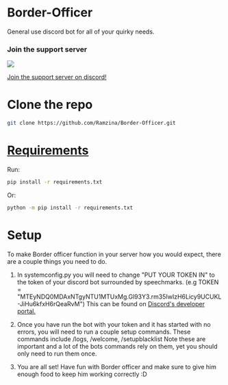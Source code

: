 # Border-Officer

General use discord bot for all of your quirky needs.

### Join the support server

[![](https://discord.com/api/guilds/733219077744754750/embed.png)](https://discord.gg/3PhGf6yHuS)


[Join the support server on discord!](https://discord.gg/3PhGf6yHuS)

# Clone the repo

```bash
git clone https://github.com/Ramzina/Border-Officer.git
```

# [Requirements](https://github.com/Ramzina/Border-Officer/blob/main/requirements.txt)

Run:
```bash
pip install -r requirements.txt
```
Or:
```bash
python -m pip install -r requirements.txt
```

# Setup

To make Border officer function in your server how you would expect, there are a couple things you need to do.

1) In systemconfig.py you will need to change "PUT YOUR TOKEN IN" to the token of your discord bot surrounded by speechmarks. (e.g TOKEN = "MTEyNDQ0MDAxNTgyNTU1MTUxMg.Gl93Y3.rm35IwIzH6Licy9UCUKL-JiHu6kfxH6rQeaRvM") This can be found on [Discord's developer portal.](https://discord.com/developers/applications)

2) Once you have run the bot with your token and it has started with no errors, you will need to run a couple setup commands. These commands include /logs, /welcome, /setupblacklist
Note these are important and a lot of the bots commands rely on them, yet you should only need to run them once.

3) You are all set! Have fun with Border officer and make sure to give him enough food to keep him working correctly :D

